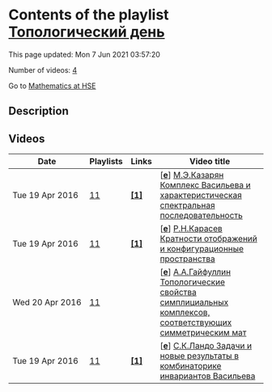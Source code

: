 # Contents of the playlist [Топологический день](https://www.youtube.com/playlist?list=PLq3E5oubNNoC-0bAmyADduCUL3c_yN96y)

This page updated: Mon 7 Jun 2021 03:57:20

Number of videos: [4](#videos)

Go to [Mathematics at HSE](../README.md)

## Description



## Videos

|Date|Playlists|Links|Video title|
|---|---|---|---|
| Tue&nbsp;19&nbsp;Apr&nbsp;2016 | [11](../playlists/11 "Топологический день") | [**[1]**](https://www.youtube.com/editor) | [[**e**](https://studio.youtube.com/video/pVUVf9i3r9w/edit "Edit")] [М.Э.Казарян Комплекс Васильева и характеристическая спектральная последовательность](https://www.youtube.com/watch?v=pVUVf9i3r9w&list=PLq3E5oubNNoC-0bAmyADduCUL3c_yN96y "Этот ролик обработан в Видеоредакторе YouTube (https://www.youtube.com/editor)") |
| Tue&nbsp;19&nbsp;Apr&nbsp;2016 | [11](../playlists/11 "Топологический день") | [**[1]**](https://www.youtube.com/editor) | [[**e**](https://studio.youtube.com/video/lxqLr8QK2OE/edit "Edit")] [Р.Н.Карасев Кратности отображений и конфигурационные пространства](https://www.youtube.com/watch?v=lxqLr8QK2OE&list=PLq3E5oubNNoC-0bAmyADduCUL3c_yN96y "Этот ролик обработан в Видеоредакторе YouTube (https://www.youtube.com/editor)") |
| Wed&nbsp;20&nbsp;Apr&nbsp;2016 | [11](../playlists/11 "Топологический день") |  | [[**e**](https://studio.youtube.com/video/ClLziJ1MhR8/edit "Edit")] [А.А.Гайфуллин Топологические свойства симплициальных комплексов, соответствующих симметрическим мат](https://www.youtube.com/watch?v=ClLziJ1MhR8&list=PLq3E5oubNNoC-0bAmyADduCUL3c_yN96y "А.А.Гайфуллин Топологические свойства симплициальных комплексов, соответствующих симметрическим матрицам") |
| Tue&nbsp;19&nbsp;Apr&nbsp;2016 | [11](../playlists/11 "Топологический день") | [**[1]**](https://www.youtube.com/editor) | [[**e**](https://studio.youtube.com/video/Q0dGy-dVqXs/edit "Edit")] [С.К.Ландо Задачи и новые результаты в комбинаторике инвариантов Васильева](https://www.youtube.com/watch?v=Q0dGy-dVqXs&list=PLq3E5oubNNoC-0bAmyADduCUL3c_yN96y "Этот ролик обработан в Видеоредакторе YouTube (https://www.youtube.com/editor)") |
